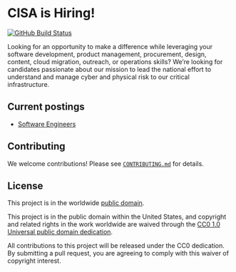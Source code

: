 # CISA is Hiring! #

[![GitHub Build Status](https://github.com/cisagov/join-cisagov/workflows/build/badge.svg)](https://github.com/cisagov/join-cisagov/actions)

Looking for an opportunity to make a difference while leveraging your software development, product management, procurement, design, content, cloud migration, outreach, or operations skills? We’re looking for candidates passionate about our mission to lead the national effort to understand and manage cyber and physical risk to our critical infrastructure.

## Current postings ##

* [Software Engineers](postings/vm_software_engineer.md)

## Contributing ##

We welcome contributions!  Please see [`CONTRIBUTING.md`](CONTRIBUTING.md) for
details.

## License ##

This project is in the worldwide [public domain](LICENSE).

This project is in the public domain within the United States, and
copyright and related rights in the work worldwide are waived through
the [CC0 1.0 Universal public domain
dedication](https://creativecommons.org/publicdomain/zero/1.0/).

All contributions to this project will be released under the CC0
dedication. By submitting a pull request, you are agreeing to comply
with this waiver of copyright interest.
